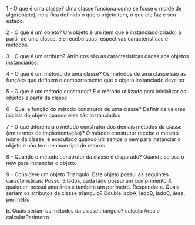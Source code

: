 1 - O que é uma classe?
 Uma classe funciona como se fosse o molde de algo(objeto), nela fica definido o que o objeto tem, o que ele faz e seu estado.

2 - O que é um objeto?
 Um objeto é um item que é instanciado(criado) a partir de uma classe, ele recebe suas respectivas características e métodos.

3 - O que é um atributo?
 Atributos são as características dadas aos objetos instanciados.

4 - O que é um método de uma classe?
 Os métodos de uma classe são as funções que definem o comportamento que o objeto instanciado deve ter

5 - O que é um método construtor?
 É o método utilizado para inicializar os objetos a partir da classe

6 - Qual a função do método construtor de uma classe?
 Definir os valores iniciais do objeto quando eles são instanciados

7 - O que diferencia o método construtor dos demais métodos da classe (em termos de implementação)?
 O método construtor recebe o mesmo nome da classe, é executado quando utilizamos o new para instanciar o objeto e não tem nenhum tipo de retorno.

8 - Quando o método construtor da classe é disparado?
 Quando se usa o new para instanciar o objeto.

9 - Considere um objeto Triangulo. Este objeto possui as seguintes características: Possui 3 lados, cada lado possui um comprimento X qualquer, possui uma área e também um perímetro.
Responda:
a. Quais seriam os atributos da classe triangulo?
Double ladoA, ladoB, ladoC, área, perimetro

b. Quais seriam os métodos da classe triangulo?
calcularArea e calcularPerimetro